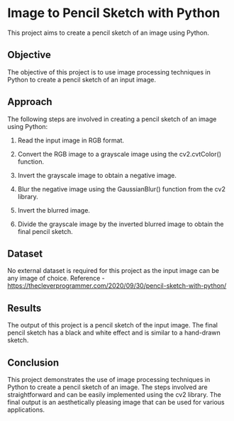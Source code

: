 # Image to Pencil Sketch with Python

This project aims to create a pencil sketch of an image using Python.

## Objective
The objective of this project is to use image processing techniques in Python to create a pencil sketch of an input image.

## Approach
The following steps are involved in creating a pencil sketch of an image using Python:

1. Read the input image in RGB format.

2. Convert the RGB image to a grayscale image using the cv2.cvtColor() function.

3. Invert the grayscale image to obtain a negative image.

4. Blur the negative image using the GaussianBlur() function from the cv2 library.

5. Invert the blurred image.

6. Divide the grayscale image by the inverted blurred image to obtain the final pencil sketch.


## Dataset
No external dataset is required for this project as the input image can be any image of choice.
Reference - https://thecleverprogrammer.com/2020/09/30/pencil-sketch-with-python/

## Results
The output of this project is a pencil sketch of the input image. The final pencil sketch has a black and white effect and is similar to a hand-drawn sketch.

## Conclusion
This project demonstrates the use of image processing techniques in Python to create a pencil sketch of an image. The steps involved are straightforward and can be easily implemented using the cv2 library. The final output is an aesthetically pleasing image that can be used for various applications.
